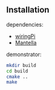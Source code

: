 Installation
------------

dependencies:

  * [wiringPi](http://wiringpi.com/download-and-install/)
  * [Mantella](http://mantella.info/getting-started/installation/)

demonstrator:

```bash
mkdir build
cd build
cmake ..
make
```
